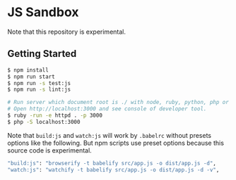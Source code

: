 # JS Sandbox
Note that this repository is experimental.

## Getting Started

```sh
$ npm install
$ npm run start
$ npm run -s test:js
$ npm run -s lint:js

# Run server which document root is ./ with node, ruby, python, php or somthing.
# Open http://localhost:3000 and see console of developer tool.
$ ruby -run -e httpd . -p 3000
$ php -S localhost:3000
```

Note that `build:js` and `watch:js` will work by `.babelrc` without presets options like the following.
But npm scripts use preset options because this source code is experimental.

```sh
"build:js": "browserify -t babelify src/app.js -o dist/app.js -d",
"watch:js": "watchify -t babelify src/app.js -o dist/app.js -d -v",
```
